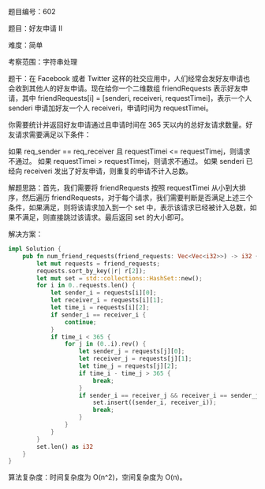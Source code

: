 题目编号：602

题目：好友申请 II

难度：简单

考察范围：字符串处理

题干：在 Facebook 或者 Twitter 这样的社交应用中，人们经常会发好友申请也会收到其他人的好友申请。现在给你一个二维数组 friendRequests 表示好友申请，其中 friendRequests[i] = [senderi, receiveri, requestTimei]，表示一个人 senderi 申请加好友一个人 receiveri，申请时间为 requestTimei。

你需要统计并返回好友申请通过且申请时间在 365 天以内的总好友请求数量。好友请求需要满足以下条件：

如果 req_sender == req_receiver 且 requestTimei <= requestTimej，则请求不通过。
如果 requestTimei > requestTimej，则请求不通过。
如果 senderi 已经向 receiveri 发出了好友申请，则重复的申请不计入总数。

解题思路：首先，我们需要将 friendRequests 按照 requestTimei 从小到大排序，然后遍历 friendRequests，对于每个请求，我们需要判断是否满足上述三个条件，如果满足，则将该请求加入到一个 set 中，表示该请求已经被计入总数，如果不满足，则直接跳过该请求。最后返回 set 的大小即可。

解决方案：

```rust
impl Solution {
    pub fn num_friend_requests(friend_requests: Vec<Vec<i32>>) -> i32 {
        let mut requests = friend_requests;
        requests.sort_by_key(|r| r[2]);
        let mut set = std::collections::HashSet::new();
        for i in 0..requests.len() {
            let sender_i = requests[i][0];
            let receiver_i = requests[i][1];
            let time_i = requests[i][2];
            if sender_i == receiver_i {
                continue;
            }
            if time_i < 365 {
                for j in (0..i).rev() {
                    let sender_j = requests[j][0];
                    let receiver_j = requests[j][1];
                    let time_j = requests[j][2];
                    if time_i - time_j > 365 {
                        break;
                    }
                    if sender_i == receiver_j && receiver_i == sender_j {
                        set.insert((sender_i, receiver_i));
                        break;
                    }
                }
            }
        }
        set.len() as i32
    }
}
```

算法复杂度：时间复杂度为 O(n^2)，空间复杂度为 O(n)。